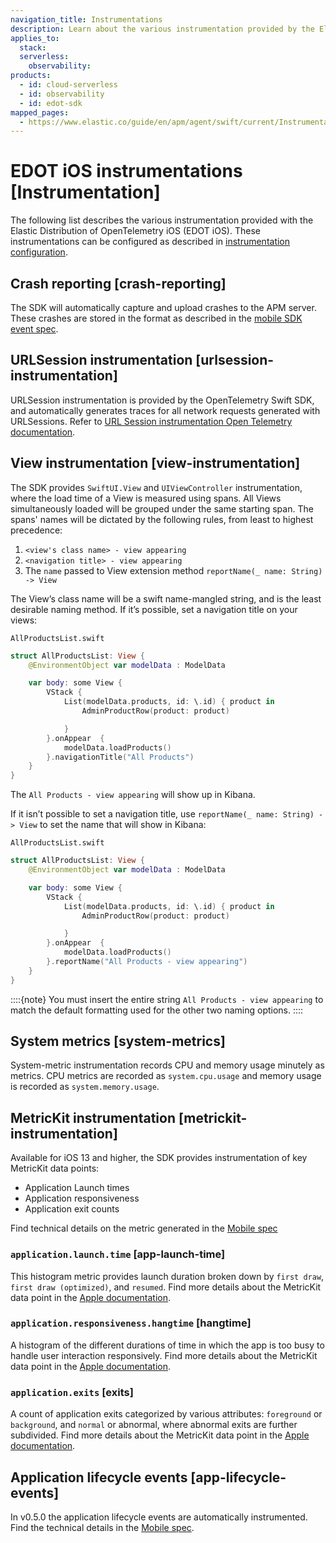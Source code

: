 ```yaml
---
navigation_title: Instrumentations
description: Learn about the various instrumentation provided by the Elastic Distribution of OpenTelemetry iOS (EDOT iOS).
applies_to:
  stack:
  serverless:
    observability:
products:
  - id: cloud-serverless
  - id: observability
  - id: edot-sdk
mapped_pages:
  - https://www.elastic.co/guide/en/apm/agent/swift/current/Instrumentation.html
---
```


# EDOT iOS instrumentations [Instrumentation]

The following list describes the various instrumentation provided with the Elastic Distribution of OpenTelemetry iOS (EDOT iOS). These instrumentations can be configured as described in [instrumentation configuration](configuration.md#instrumentationConfiguration).

## Crash reporting [crash-reporting]

The SDK will automatically capture and upload crashes to the APM server. These crashes are stored in the format as described in the [mobile SDK event spec](https://github.com/elastic/apm/blob/main/specs/agents/mobile/events.md#crashes).

## URLSession instrumentation [urlsession-instrumentation]

URLSession instrumentation is provided by the OpenTelemetry Swift SDK, and automatically generates traces for all network requests generated with URLSessions. Refer to [URL Session instrumentation Open Telemetry documentation](https://github.com/open-telemetry/opentelemetry-swift/tree/main/Sources/Instrumentation/URLSession).

## View instrumentation [view-instrumentation]

The SDK provides `SwiftUI.View` and `UIViewController` instrumentation, where the load time of a View is measured using spans. All Views simultaneously loaded will be grouped under the same starting span. The spans' names will be dictated by the following rules, from least to highest precedence:

1. `<view's class name> - view appearing`
2. `<navigation title> - view appearing`
3. The `name` passed to View extension method  `reportName(_ name: String) -> View`

The View’s class name will be a swift name-mangled string, and is the least desirable naming method. If it’s possible, set a navigation title on your views:

`AllProductsList.swift`

```swift
struct AllProductsList: View {
    @EnvironmentObject var modelData : ModelData

    var body: some View {
        VStack {
            List(modelData.products, id: \.id) { product in
                AdminProductRow(product: product)

            }
        }.onAppear  {
            modelData.loadProducts()
        }.navigationTitle("All Products")
    }
}
```

The `All Products - view appearing` will show up in Kibana.

If it isn’t possible to set a navigation title, use `reportName(_ name: String) -> View` to set the name that will show in Kibana:

`AllProductsList.swift`

```swift
struct AllProductsList: View {
    @EnvironmentObject var modelData : ModelData

    var body: some View {
        VStack {
            List(modelData.products, id: \.id) { product in
                AdminProductRow(product: product)

            }
        }.onAppear  {
            modelData.loadProducts()
        }.reportName("All Products - view appearing")
    }
}
```

::::{note}
You must insert the entire string `All Products - view appearing` to match the default formatting used for the other two naming options.
::::

## System metrics [system-metrics]

System-metric instrumentation records CPU and memory usage minutely as metrics. CPU metrics are recorded as `system.cpu.usage` and memory usage is recorded as `system.memory.usage`.

## MetricKit instrumentation [metrickit-instrumentation]

Available for iOS 13 and higher, the SDK provides instrumentation of key MetricKit data points:

* Application Launch times
* Application responsiveness
* Application exit counts

Find technical details on the metric generated in the [Mobile spec](https://github.com/elastic/apm/blob/main/specs/agents/mobile/metrics.md#application-metrics)

### `application.launch.time` [app-launch-time]

This histogram metric provides launch duration broken down by `first draw`, `first draw (optimized)`, and `resumed`. Find more details about the MetricKit data point in the [Apple documentation](https://developer.apple.com/documentation/metrickit/mxapplaunchmetric).


### `application.responsiveness.hangtime` [hangtime]

A histogram of the different durations of time in which the app is too busy to handle user interaction responsively. Find more details about the MetricKit data point in the [Apple documentation](https://developer.apple.com/documentation/metrickit/mxappresponsivenessmetric).


### `application.exits` [exits]

A count of application exits categorized by various attributes: `foreground` or `background`, and `normal` or abnormal, where abnormal exits are further subdivided. Find more details about the MetricKit data point in the [Apple documentation](https://developer.apple.com/documentation/metrickit/mxappexitmetric).


## Application lifecycle events [app-lifecycle-events]

In v0.5.0 the application lifecycle events are automatically instrumented. Find the technical details in the [Mobile spec](https://github.com/elastic/apm/blob/main/specs/agents/mobile/events.md#application-lifecycle-events).

